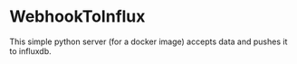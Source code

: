 # WebhookToInflux
This simple python server (for a docker image) accepts data and pushes it to influxdb.
